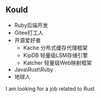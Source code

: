 ## Kould 
- Ruby后端开发
- Gitee打工人
- 开源爱好者
  - Kache 分布式缓存代理框架
  - KipDB 轻量级LSM存储引擎
  - Katcher 轻量级Web映射框架
- Java\Rust\Ruby
- 地球人

I am looking for a job related to Rust
